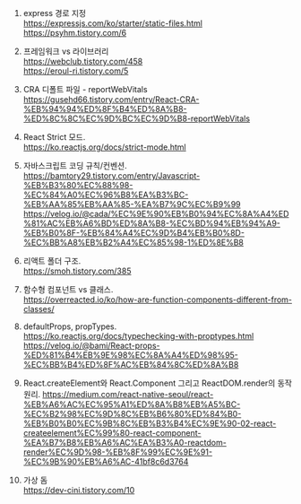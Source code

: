 1. express 경로 지정   
https://expressjs.com/ko/starter/static-files.html   
https://psyhm.tistory.com/6   

2. 프레임워크 vs 라이브러리   
https://webclub.tistory.com/458   
https://eroul-ri.tistory.com/5   

3. CRA 디폴트 파일 - reportWebVitals   
https://gusehd66.tistory.com/entry/React-CRA-%EB%94%94%ED%8F%B4%ED%8A%B8-%ED%8C%8C%EC%9D%BC%EC%9D%B8-reportWebVitals   

4. React Strict 모드.   
https://ko.reactjs.org/docs/strict-mode.html    

5. 자바스크립트 코딩 규칙/컨벤션.   
https://bamtory29.tistory.com/entry/Javascript-%EB%B3%80%EC%88%98-%EC%84%A0%EC%96%B8%EA%B3%BC-%EB%AA%85%EB%AA%85-%EA%B7%9C%EC%B9%99   
https://velog.io/@cada/%EC%9E%90%EB%B0%94%EC%8A%A4%ED%81%AC%EB%A6%BD%ED%8A%B8-%EC%BD%94%EB%94%A9-%EB%B0%8F-%EB%84%A4%EC%9D%B4%EB%B0%8D-%EC%BB%A8%EB%B2%A4%EC%85%98-1%ED%8E%B8   

6. 리액트 폴더 구조.   
https://smoh.tistory.com/385   

7. 함수형 컴포넌트 vs 클래스.   
https://overreacted.io/ko/how-are-function-components-different-from-classes/   

8. defaultProps, propTypes.   
https://ko.reactjs.org/docs/typechecking-with-proptypes.html   
https://velog.io/@bami/React-props-%ED%81%B4%EB%9E%98%EC%8A%A4%ED%98%95-%EC%BB%B4%ED%8F%AC%EB%84%8C%ED%8A%B8   

9. React.createElement와 React.Component 그리고 ReactDOM.render의 동작 원리. 
https://medium.com/react-native-seoul/react-%EB%A6%AC%EC%95%A1%ED%8A%B8%EB%A5%BC-%EC%B2%98%EC%9D%8C%EB%B6%80%ED%84%B0-%EB%B0%B0%EC%9B%8C%EB%B3%B4%EC%9E%90-02-react-createelement%EC%99%80-react-component-%EA%B7%B8%EB%A6%AC%EA%B3%A0-reactdom-render%EC%9D%98-%EB%8F%99%EC%9E%91-%EC%9B%90%EB%A6%AC-41bf8c6d3764  

10. 가상 돔  
https://dev-cini.tistory.com/10  
